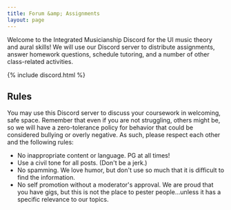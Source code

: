 ```yaml
---
title: Forum &amp; Assignments 
layout: page
---
```


Welcome to the Integrated Musicianship Discord for the UI music theory and aural skills! We will use our Discord server to distribute assignments, answer homework questions, schedule tutoring, and a number of other class-related activities.

{% include discord.html %}

## Rules

You may use this Discord server to discuss your coursework in welcoming, safe space. 
Remember that even if you are not struggling, others might be, so we will have a zero-tolerance policy for behavior that could be considered bullying or overly negative. 
As such, please respect each other and the following rules:

- No inappropriate content or language. PG at all times!
- Use a civil tone for all posts. (Don't be a jerk.)
- No spamming. We love humor, but don't use so much that it is difficult to find the information.
- No self promotion without a moderator's approval. We are proud that you have gigs, but this is not the place to pester people...unless it has a specific relevance to our topics.
